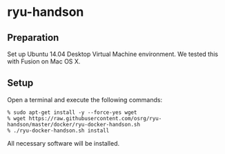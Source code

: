 ryu-handson
===========

Preparation
-----------
Set up Ubuntu 14.04 Desktop Virtual Machine environment. We tested
this with Fusion on Mac OS X.

Setup
-----
Open a terminal and execute the following commands:

```
% sudo apt-get install -y --force-yes wget
% wget https://raw.githubusercontent.com/osrg/ryu-handson/master/docker/ryu-docker-handson.sh
% ./ryu-docker-handson.sh install
```

All necessary software will be installed.
